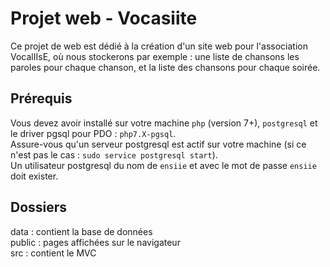 # Projet web - Vocasiite

Ce projet de web est dédié à la création d'un site web pour l'association VocalIIsE, où nous stockerons par exemple : une liste de chansons les paroles pour chaque chanson, et la liste des chansons pour chaque soirée.

## Prérequis
Vous devez avoir installé sur votre machine `php` (version 7+), `postgresql` et le driver pgsql pour PDO : `php7.X-pgsql`.  
Assure-vous qu'un serveur postgresql est actif sur votre machine (si ce n'est pas le cas : `sudo service postgresql start`).  
Un utilisateur postgresql du nom de `ensiie` et avec le mot de passe `ensiie` doit exister.

## Dossiers
data : contient la base de données  
public : pages affichées sur le navigateur  
src : contient le MVC

